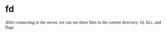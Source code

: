 # fd

<font face=Consolas>After connecting to the server, we can see three files in the current directory: fd, fd.c, and flags</font>
